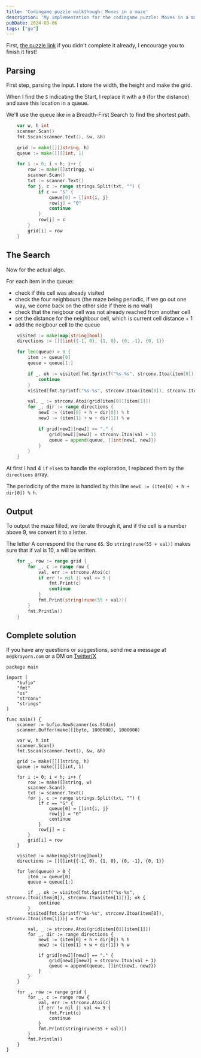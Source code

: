 ```yaml
---
title: 'Codingame puzzle walkthough: Moves in a maze'
description: 'My implementation for the codingame puzzle: Moves in a maze in golang'
pubDate: 2024-09-06
tags: ["go"]
---
```


First, [the puzzle link](https://www.codingame.com/ide/puzzle/moves-in-maze) if you didn't complete it already, I encourage you to finish it first! 

## Parsing 

First step, parsing the input. 
I store the width, the height and make the grid.

When I find the `S` indicating the Start, I replace it with a `0` (for the distance) and save this location in a queue.

We'll use the queue like in a Breadth-First Search to find the shortest path.

```go
	var w, h int
	scanner.Scan()
	fmt.Sscan(scanner.Text(), &w, &h)

	grid := make([][]string, h)
	queue := make([][]int, 1)

	for i := 0; i < h; i++ {
		row := make([]stringg, w)
		scanner.Scan()
		txt := scanner.Text()
		for j, c := range strings.Split(txt, "") {
			if c == "S" {
				queue[0] = []int{i, j}
				row[j] = "0"
				continue
			}
			row[j] = c
		}
		grid[i] = row
	}
```

## The Search

Now for the actual algo. 

For each item in the queue:
- check if this cell was already visited
- check the four neighbours (the maze being periodic, if we go out one way, we come back on the other side if there is no wall)
- check that the neigbour cell was not already reached from another cell
- set the distance for the neighbour cell, which is current cell distance + 1
- add the neigbour cell to the queue 

```go
	visited := make(map[string]bool)
	directions := [][]int{{-1, 0}, {1, 0}, {0, -1}, {0, 1}}

	for len(queue) > 0 {
		item := queue[0]
		queue = queue[1:]

		if _, ok := visited[fmt.Sprintf("%s-%s", strconv.Itoa(item[0]), strconv.Itoa(item[1]))]; ok {
			continue
		}
		visited[fmt.Sprintf("%s-%s", strconv.Itoa(item[0]), strconv.Itoa(item[1]))] = true

		val, _ := strconv.Atoi(grid[item[0]][item[1]])
		for _, dir := range directions {
			newI := (item[0] + h + dir[0]) % h
			newJ := (item[1] + w + dir[1]) % w

			if grid[newI][newJ] == "." {
				grid[newI][newJ] = strconv.Itoa(val + 1)
				queue = append(queue, []int{newI, newJ})
			}
		}
	}
```

At first I had 4 `if` `else`s to handle the exploration, I replaced them by the `directions` array.

The periodicity of the maze is handled by this line `newI := (item[0] + h + dir[0]) % h`.

## Output

To output the maze filled, we iterate through it, and if the cell is a number above 9, we convert it to a letter.

The letter A correspond the the rune `65`. So `string(rune(55 + val))` makes sure that if val is 10, `A` will be written.

```go
	for _, row := range grid {
		for _, c := range row {
			val, err := strconv.Atoi(c)
			if err != nil || val <= 9 {
				fmt.Print(c)
				continue
			}
			fmt.Print(string(rune(55 + val)))
		}
		fmt.Println()
	}
```


## Complete solution

If you have any questions or suggestions, send me a message at `me@krayorn.com` or a DM on [Twitter/X](https://x.com/Krayorn)

```
package main

import (
	"bufio"
	"fmt"
	"os"
	"strconv"
	"strings"
)

func main() {
	scanner := bufio.NewScanner(os.Stdin)
	scanner.Buffer(make([]byte, 1000000), 1000000)

	var w, h int
	scanner.Scan()
	fmt.Sscan(scanner.Text(), &w, &h)

	grid := make([][]string, h)
	queue := make([][]int, 1)

	for i := 0; i < h; i++ {
		row := make([]string, w)
		scanner.Scan()
		txt := scanner.Text()
		for j, c := range strings.Split(txt, "") {
			if c == "S" {
				queue[0] = []int{i, j}
				row[j] = "0"
				continue
			}
			row[j] = c
		}
		grid[i] = row
	}

	visited := make(map[string]bool)
	directions := [][]int{{-1, 0}, {1, 0}, {0, -1}, {0, 1}}

	for len(queue) > 0 {
		item := queue[0]
		queue = queue[1:]

		if _, ok := visited[fmt.Sprintf("%s-%s", strconv.Itoa(item[0]), strconv.Itoa(item[1]))]; ok {
			continue
		}
		visited[fmt.Sprintf("%s-%s", strconv.Itoa(item[0]), strconv.Itoa(item[1]))] = true

		val, _ := strconv.Atoi(grid[item[0]][item[1]])
		for _, dir := range directions {
			newI := (item[0] + h + dir[0]) % h
			newJ := (item[1] + w + dir[1]) % w

			if grid[newI][newJ] == "." {
				grid[newI][newJ] = strconv.Itoa(val + 1)
				queue = append(queue, []int{newI, newJ})
			}
		}
	}

	for _, row := range grid {
		for _, c := range row {
			val, err := strconv.Atoi(c)
			if err != nil || val <= 9 {
				fmt.Print(c)
				continue
			}
			fmt.Print(string(rune(55 + val)))
		}
		fmt.Println()
	}
}
```